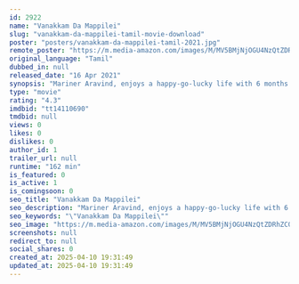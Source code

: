```yaml
---
id: 2922
name: "Vanakkam Da Mappilei"
slug: "vanakkam-da-mappilei-tamil-movie-download"
poster: "posters/vanakkam-da-mappilei-tamil-2021.jpg"
remote_poster: "https://m.media-amazon.com/images/M/MV5BMjNjOGU4NzQtZDRhZC00MmVjLWJjNTMtMDRmNjUxYzZlOGJiXkEyXkFqcGdeQXVyMTI1NDAzMzM0._V1_SX300.jpg"
original_language: "Tamil"
dubbed_in: null
released_date: "16 Apr 2021"
synopsis: "Mariner Aravind, enjoys a happy-go-lucky life with 6 months at sea and 6 months on land. He falls in love with Thulasi, who doesn't reciprocate his love. Eventually love blossoms between them, but trouble begins when Aravind's sil..."
type: "movie"
rating: "4.3"
imdbid: "tt14110690"
tmdbid: null
views: 0
likes: 0
dislikes: 0
author_id: 1
trailer_url: null
runtime: "162 min"
is_featured: 0
is_active: 1
is_comingsoon: 0
seo_title: "Vanakkam Da Mappilei"
seo_description: "Mariner Aravind, enjoys a happy-go-lucky life with 6 months at sea and 6 months on land. He falls in love with Thulasi, who doesn't reciprocate his love. Eventually love blossoms between them, but trouble begins when Aravind's sil..."
seo_keywords: "\"Vanakkam Da Mappilei\""
seo_image: "https://m.media-amazon.com/images/M/MV5BMjNjOGU4NzQtZDRhZC00MmVjLWJjNTMtMDRmNjUxYzZlOGJiXkEyXkFqcGdeQXVyMTI1NDAzMzM0._V1_SX300.jpg"
screenshots: null
redirect_to: null
social_shares: 0
created_at: 2025-04-10 19:31:49
updated_at: 2025-04-10 19:31:49
---
```


